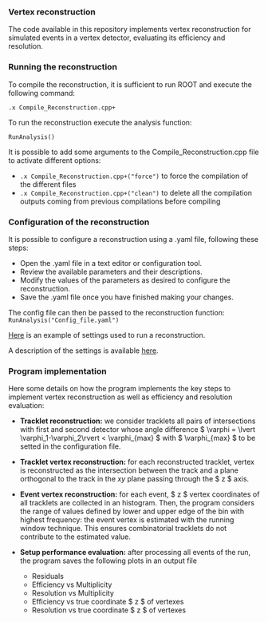 ### Vertex reconstruction

The code available in this repository implements vertex reconstruction for simulated events in a vertex detector, evaluating its efficiency and resolution.

### Running the reconstruction
To compile the reconstruction, it is sufficient to run ROOT and execute the following command:
```
.x Compile_Reconstruction.cpp+
```
To run the reconstruction execute the analysis function:
```
RunAnalysis()
```

It is possible to add some arguments to the Compile_Reconstruction.cpp file to activate different options:
- `.x Compile_Reconstruction.cpp+("force")` to force the compilation of the different files
- `.x Compile_Reconstruction.cpp+("clean")` to delete all the compilation outputs coming from previous compilations before compiling

### Configuration of the reconstruction
It is possible to configure a reconstruction using a .yaml file, following these steps:

- Open the .yaml file in a text editor or configuration tool.
- Review the available parameters and their descriptions.
- Modify the values of the parameters as desired to configure the reconstruction.
- Save the .yaml file once you have finished making your changes.

The config file can then be passed to the reconstruction function: `RunAnalysis("Config_file.yaml")`

[Here](https://github.com/Bizzzio/TANS/blob/main/Config_Reconstruction.yaml) is an example of settings used to run a reconstruction.

A description of the settings is available [here](Settings.md).

### Program implementation
Here some details on how the program implements the key steps to implement vertex reconstruction as well as efficiency and resolution evaluation:

- **Tracklet reconstruction:** we consider tracklets all pairs of intersections with first and second detector whose angle difference $ \varphi = \lvert \varphi_1-\varphi_2\rvert < \varphi_{max} $ with $ \varphi_{max} $ to be setted in the configuration file.  

- **Tracklet vertex reconstruction:** for each reconstructed tracklet, vertex is reconstructed as the intersection between the track and a plane orthogonal to the track in the $xy$ plane passing through the $ z $ axis. 

- **Event vertex reconstruction:** for each event, $ z $ vertex coordinates of all tracklets are collected in an histogram. Then, the program considers the range of values defined by lower and upper edge of the bin with highest frequency: the event vertex is estimated with the running window technique. This ensures combinatorial tracklets do not contribute to the estimated value.

- **Setup performance evaluation:** after processing all events of the run, the program saves the following plots in an output file
    + Residuals
    + Efficiency vs Multiplicity
    + Resolution vs Multiplicity
    + Efficiency vs true coordinate $ z $ of vertexes
    + Resolution vs true coordinate $ z $ of vertexes
